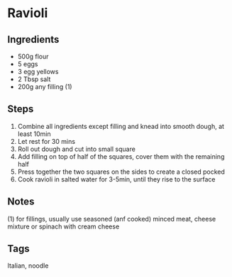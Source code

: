 # Ravioli

## Ingredients

* 500g flour
* 5 eggs 
* 3 egg yellows 
* 2 Tbsp salt
* 200g any filling (1)

## Steps

1. Combine all ingredients except filling and knead into smooth dough, at least 10min
2. Let rest for 30 mins
3. Roll out dough and cut into small square
4. Add filling on top of half of the squares, cover them with the remaining half
5. Press together the two squares on the sides to create a closed pocked
6. Cook ravioli in salted water for 3-5min, until they rise to the surface

## Notes

(1) for fillings, usually use seasoned (anf cooked) minced meat, cheese mixture or spinach with cream cheese

## Tags
Italian, noodle
